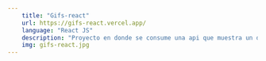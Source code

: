 ```yaml
---
    title: "Gifs-react" 
    url: https://gifs-react.vercel.app/ 
    language: "React JS"
    description: "Proyecto en donde se consume una api que muestra un determinado grupo de gifs dependiendo de la busqueda que se haga"
    img: gifs-react.jpg
---
```





